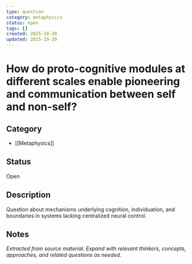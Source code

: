 ```yaml
---
type: question
category: metaphysics
status: open
tags: []
created: 2025-10-20
updated: 2025-10-20
---
```


# How do proto-cognitive modules at different scales enable pioneering and communication between self and non-self?

## Category

- [[Metaphysics]]

## Status

Open

## Description

Question about mechanisms underlying cognition, individuation, and boundaries in systems lacking centralized neural control.

## Notes

*Extracted from source material. Expand with relevant thinkers, concepts, approaches, and related questions as needed.*
